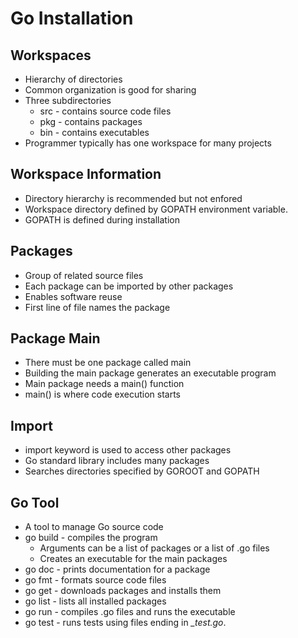 # Go Installation

## Workspaces
* Hierarchy of directories
* Common organization is good for sharing
* Three subdirectories
    * src - contains source code files
    * pkg - contains packages
    * bin - contains executables
* Programmer typically has one workspace for many projects

## Workspace Information
* Directory hierarchy is recommended but not enfored
* Workspace directory defined by GOPATH environment variable.
* GOPATH is defined during installation

## Packages
* Group of related source files
* Each package can be imported by other packages
* Enables software reuse
* First line of file names the package

## Package Main
* There must be one package called main
* Building the main package generates an executable program
* Main package needs a main() function
* main() is where code execution starts

## Import
* import keyword is used to access other packages
* Go standard library includes many packages
* Searches directories specified by GOROOT and GOPATH

## Go Tool
* A tool to manage Go source code
* go build - compiles the program
    * Arguments can be a list of packages or a list of .go files
    * Creates an executable for the main packages
* go doc - prints documentation for a package
* go fmt - formats source code files
* go get - downloads packages and installs them
* go list - lists all installed packages
* go run - compiles .go files and runs the executable
* go test - runs tests using files ending in *_test.go*.